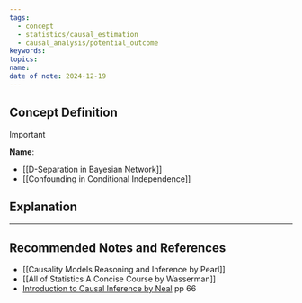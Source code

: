 ```yaml
---
tags:
  - concept
  - statistics/causal_estimation
  - causal_analysis/potential_outcome
keywords: 
topics: 
name: 
date of note: 2024-12-19
---
```


## Concept Definition

>[!important]
>**Name**: 



- [[D-Separation in Bayesian Network]]
- [[Confounding in Conditional Independence]]


## Explanation





-----------
##  Recommended Notes and References



- [[Causality Models Reasoning and Inference by Pearl]]
- [[All of Statistics A Concise Course by Wasserman]]
- [Introduction to Causal Inference by Neal](https://www.bradyneal.com/causal-inference-course) pp 66